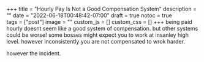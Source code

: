 +++
title = "Hourly Pay Is Not a Good Compensation System"
description = ""
date = "2022-06-18T00:48:42-07:00"
draft = true
notoc = true  
tags = ["post"]
image = ""
custom_js = []
custom_css = []
+++
being paid hourly doesnt seem like a good system of compensation. but other systems could be worse!
some bosses might expect you to work at insanley high level. however inconsistently you are not compensated to wrok harder. 

 however the incident. 

<!--more-->